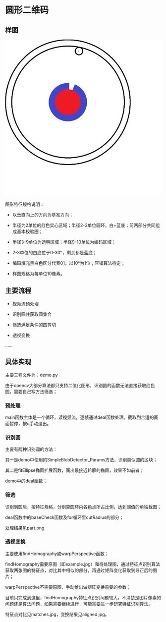 # 圆形二维码

## 样图

![example.jpg](./example.jpg)

图形特征规格说明：

* 以垂直向上的方向为基准方向；

* 半径为2单位的红色实心区域；半径2-3单位圆环，白+蓝底；前两部分共同组成基本校验圈；

* 半径3-9单位为透明区域；半径9-10单位为编码区域；

* 2-3单位的白底位于0-30°，剩余都是蓝底；

* 编码填充黑白色区分代表01，以10°为1位；容错算法待定；

* 样图规格为每单位10像素。

## 主要流程

* 视频流预处理

* 识别圆并获取圆集合

* 筛选满足条件的圆剪切

* 透视变换

……

## 具体实现

主要工程文件为：demo.py

由于opencv大部分算法都只支持二值化图形，识别圆的函数无法直接获取红色圆，需要自己写方法筛选；

### 预处理

main函数主体是一个循环，读视频流，逐帧通过deal函数处理。截取到合适的画面暂停，按q手动退出。

### 识别圆

主要有两种识别圆的方法：

其一是demo中使用的SimpleBlobDetector_Params方法，识别类似圆的区块；

其二是fitEllipse椭圆扩展函数，画出最接近轮廓的椭圆，效果不如前者；

demo中的deal函数；

### 筛选

识别到圆后，按特征规格，分别算圆环内各色点所占比例，达到阈值的单独截图；

deal函数中的baseCheck函数及for循环里cutRadius的部分；

处理结果见part.png

### 透视变换

主要使用findHomography或warpPerspective函数；

findHomography需要原图（即example.jpg）和待处理图，通过特征点识别算法获取两张图的特征点，对比其中相似的部分，再通过矩阵变化获取到导正后的图片；

warpPerspective不需要原图，手动给出做矩阵变换需要的参数；

目前只完成到这里，findHomography特征点识别问题较大，不清楚是图片像素的问题还是算法问题，如果需要继续进行，可能需要进一步研究特征识别算法。

特征点对比见matches.jpg，变换结果见aligned.jpg。

